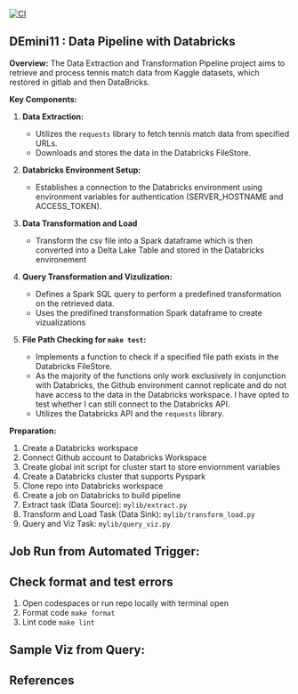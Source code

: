 [![CI](https://github.com/nogibjj/DEMINI11_2/actions/workflows/cicd.yml/badge.svg)](https://github.com/nogibjj/DEMINI11_2/actions/workflows/cicd.yml)

## DEmini11 : Data Pipeline with Databricks

**Overview:**
The Data Extraction and Transformation Pipeline project aims to retrieve and process tennis match data from Kaggle datasets, which restored in gitlab and then DataBricks. 

**Key Components:**
1. **Data Extraction:**
   - Utilizes the `requests` library to fetch tennis match data from specified URLs.
   - Downloads and stores the data in the Databricks FileStore.

2. **Databricks Environment Setup:**
   - Establishes a connection to the Databricks environment using environment variables for authentication (SERVER_HOSTNAME and ACCESS_TOKEN).

3. **Data Transformation and Load**
    - Transform the csv file into a Spark dataframe which is then converted into a Delta Lake Table and stored in the Databricks environement

4. **Query Transformation and Vizulization:**
   - Defines a Spark SQL query to perform a predefined transformation on the retrieved data.
   - Uses the predifined transformation Spark dataframe to create vizualizations

5. **File Path Checking for `make test`:**
   - Implements a function to check if a specified file path exists in the Databricks FileStore.
   - As the majority of the functions only work exclusively in conjunction with Databricks, the Github environment cannot replicate and do not have access to the data in the Databricks workspace. I have opted to test whether I can still connect to the Databricks API. 
   - Utilizes the Databricks API and the `requests` library.



**Preparation:**
1. Create a Databricks workspace 
2. Connect Github account to Databricks Workspace 
3. Create global init script for cluster start to store enviornment variables 
4. Create a Databricks cluster that supports Pyspark 
5. Clone repo into Databricks workspace 
6. Create a job on Databricks to build pipeline 
7. Extract task (Data Source): `mylib/extract.py`
8. Transform and Load Task (Data Sink): `mylib/transform_load.py`
9. Query and Viz Task: `mylib/query_viz.py`

## Job Run from Automated Trigger:


## Check format and test errors
1. Open codespaces or run repo locally with terminal open 
2. Format code `make format`
3. Lint code `make lint`

## Sample Viz from Query: 


## References




